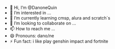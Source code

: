 - 👋 Hi, I’m @DanoneQuin
- 👀 I’m interested in ...
- 🌱 I’m currently learning cmsp, alura and scratch`s
- 💞️ I’m looking to collaborate on ...
- 📫 How to reach me ...
- 😄 Pronouns: dano/ne
- ⚡ Fun fact: i like play genshin impact and fortnite

<!---
DanoneQuin/DanoneQuin is a ✨ special ✨ repository because its `README.md` (this file) appears on your GitHub profile.
You can click the Preview link to take a look at your changes.
--->
